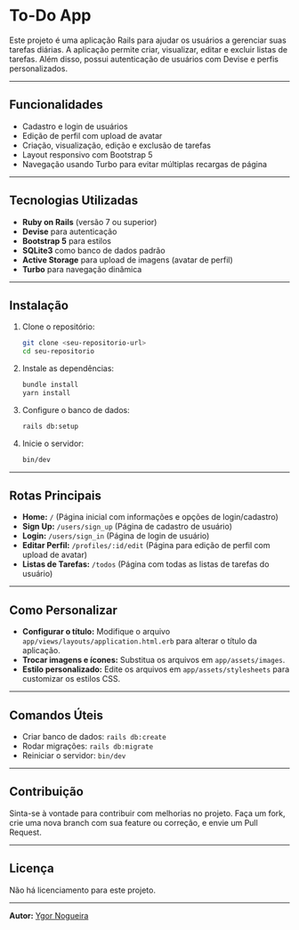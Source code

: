 # To-Do App

Este projeto é uma aplicação Rails para ajudar os usuários a gerenciar suas tarefas diárias. A aplicação permite criar, visualizar, editar e excluir listas de tarefas. Além disso, possui autenticação de usuários com Devise e perfis personalizados.

---

## **Funcionalidades**

- Cadastro e login de usuários
- Edição de perfil com upload de avatar
- Criação, visualização, edição e exclusão de tarefas
- Layout responsivo com Bootstrap 5
- Navegação usando Turbo para evitar múltiplas recargas de página

---

## **Tecnologias Utilizadas**

- **Ruby on Rails** (versão 7 ou superior)
- **Devise** para autenticação
- **Bootstrap 5** para estilos
- **SQLite3** como banco de dados padrão
- **Active Storage** para upload de imagens (avatar de perfil)
- **Turbo** para navegação dinâmica

---

## **Instalação**

1. Clone o repositório:
   ```bash
   git clone <seu-repositorio-url>
   cd seu-repositorio
   ```

2. Instale as dependências:
   ```bash
   bundle install
   yarn install
   ```

3. Configure o banco de dados:
   ```bash
   rails db:setup
   ```

4. Inicie o servidor:
   ```bash
   bin/dev
   ```

---

## **Rotas Principais**

- **Home:** `/` (Página inicial com informações e opções de login/cadastro)
- **Sign Up:** `/users/sign_up` (Página de cadastro de usuário)
- **Login:** `/users/sign_in` (Página de login de usuário)
- **Editar Perfil:** `/profiles/:id/edit` (Página para edição de perfil com upload de avatar)
- **Listas de Tarefas:** `/todos` (Página com todas as listas de tarefas do usuário)

---

## **Como Personalizar**

- **Configurar o título:** Modifique o arquivo `app/views/layouts/application.html.erb` para alterar o título da aplicação.
- **Trocar imagens e ícones:** Substitua os arquivos em `app/assets/images`.
- **Estilo personalizado:** Edite os arquivos em `app/assets/stylesheets` para customizar os estilos CSS.

---

## **Comandos Úteis**

- Criar banco de dados: `rails db:create`
- Rodar migrações: `rails db:migrate`
- Reiniciar o servidor: `bin/dev`

---

## **Contribuição**

Sinta-se à vontade para contribuir com melhorias no projeto. Faça um fork, crie uma nova branch com sua feature ou correção, e envie um Pull Request.

---

## **Licença**

Não há licenciamento para este projeto.

---

**Autor:** [Ygor Nogueira](https://github.com/YgorNogueira)

